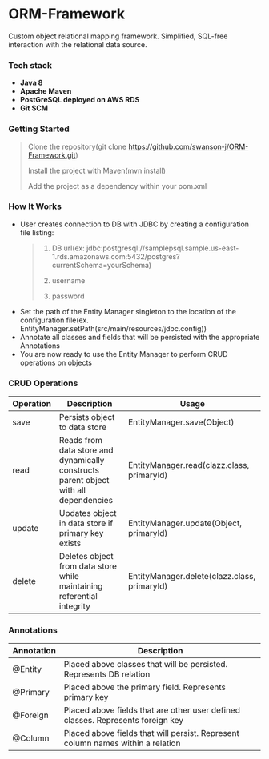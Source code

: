 # ORM-Framework
Custom object relational mapping framework. Simplified, SQL-free interaction with the relational data source.


### Tech stack
* __Java 8__
* __Apache Maven__
* __PostGreSQL deployed on AWS RDS__
* __Git SCM__

### Getting Started
> Clone the repository(git clone https://github.com/swanson-j/ORM-Framework.git)
>
> Install the project with Maven(mvn install)
>
> Add the project as a dependency within your pom.xml

### How It Works
* User creates connection to DB with JDBC by creating a configuration file listing:
  > 1. DB url(ex: jdbc:postgresql://samplepsql.sample.us-east-1.rds.amazonaws.com:5432/postgres?currentSchema=yourSchema)
  > 
  > 2. username
  > 
  > 3. password
* Set the path of the Entity Manager singleton to the location of the configuration file(ex. EntityManager.setPath(src/main/resources/jdbc.config))
* Annotate all classes and fields that will be persisted with the appropriate Annotations
* You are now ready to use the Entity Manager to perform CRUD operations on objects

### CRUD Operations
| Operation | Description | Usage |
| --------- | ----------- | ----- |
| save      | Persists object to data store | EntityManager.save(Object)  |
| read      | Reads from data store and dynamically constructs parent object with all dependencies  | EntityManager.read(clazz.class, primaryId)  |
| update    | Updates object in data store if primary key exists  | EntityManager.update(Object, primaryId) |
| delete    | Deletes object from data store while maintaining referential integrity |  EntityManager.delete(clazz.class, primaryId)  |

### Annotations
| Annotation  | Description |
| ----------- | ------------|
| @Entity  | Placed above classes that will be persisted. Represents DB relation |
| @Primary | Placed above the primary field. Represents primary key |
| @Foreign | Placed above fields that are other user defined classes. Represents foreign key |
| @Column  | Placed above fields that will persist. Represent column names within a relation |


